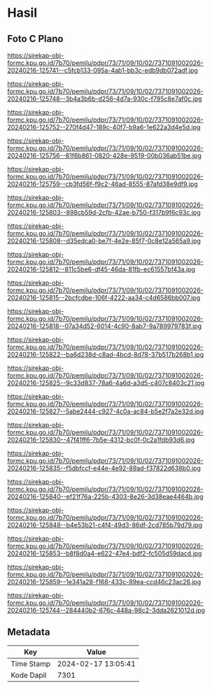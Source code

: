 # Hasil

## Foto C Plano

https://sirekap-obj-formc.kpu.go.id/7b70/pemilu/pdpr/73/71/09/10/02/7371091002026-20240216-125741--c5fcb133-095a-4ab1-bb3c-edb9db072adf.jpg

https://sirekap-obj-formc.kpu.go.id/7b70/pemilu/pdpr/73/71/09/10/02/7371091002026-20240216-125748--3b4a3b6b-d256-4d7a-930c-f795c8e7af0c.jpg

https://sirekap-obj-formc.kpu.go.id/7b70/pemilu/pdpr/73/71/09/10/02/7371091002026-20240216-125752--270f4d47-189c-40f7-b9a6-1e622a3d4e5d.jpg

https://sirekap-obj-formc.kpu.go.id/7b70/pemilu/pdpr/73/71/09/10/02/7371091002026-20240216-125756--81f6b861-0820-428e-9519-00b036ab51be.jpg

https://sirekap-obj-formc.kpu.go.id/7b70/pemilu/pdpr/73/71/09/10/02/7371091002026-20240216-125759--cb3fd56f-f9c2-46ad-8555-87afd38e9df9.jpg

https://sirekap-obj-formc.kpu.go.id/7b70/pemilu/pdpr/73/71/09/10/02/7371091002026-20240216-125803--898cb59d-2cfb-42ae-b750-f317b9f6c93c.jpg

https://sirekap-obj-formc.kpu.go.id/7b70/pemilu/pdpr/73/71/09/10/02/7371091002026-20240216-125808--d35edca0-be7f-4e2e-85f7-0c8e12a565a9.jpg

https://sirekap-obj-formc.kpu.go.id/7b70/pemilu/pdpr/73/71/09/10/02/7371091002026-20240216-125812--811c5be6-df45-46da-81fb-ec61557bf43a.jpg

https://sirekap-obj-formc.kpu.go.id/7b70/pemilu/pdpr/73/71/09/10/02/7371091002026-20240216-125815--2bcfcdbe-106f-4222-aa34-c4d6586bb007.jpg

https://sirekap-obj-formc.kpu.go.id/7b70/pemilu/pdpr/73/71/09/10/02/7371091002026-20240216-125818--07a34d52-6014-4c90-8ab7-9a789979783f.jpg

https://sirekap-obj-formc.kpu.go.id/7b70/pemilu/pdpr/73/71/09/10/02/7371091002026-20240216-125822--ba6d238d-c8ad-4bcd-8d78-37b517b268b1.jpg

https://sirekap-obj-formc.kpu.go.id/7b70/pemilu/pdpr/73/71/09/10/02/7371091002026-20240216-125825--9c33d837-78a6-4a6d-a3d5-c407c8403c21.jpg

https://sirekap-obj-formc.kpu.go.id/7b70/pemilu/pdpr/73/71/09/10/02/7371091002026-20240216-125827--5abe2444-c927-4c0a-ac84-b5e2f7a2e32d.jpg

https://sirekap-obj-formc.kpu.go.id/7b70/pemilu/pdpr/73/71/09/10/02/7371091002026-20240216-125830--47f41ff6-7b5e-4312-bc0f-0c2a1fdb93d6.jpg

https://sirekap-obj-formc.kpu.go.id/7b70/pemilu/pdpr/73/71/09/10/02/7371091002026-20240216-125835--f5dbfccf-e44e-4e92-89ad-f37822d638b0.jpg

https://sirekap-obj-formc.kpu.go.id/7b70/pemilu/pdpr/73/71/09/10/02/7371091002026-20240216-125840--ef21f76a-225b-4303-8e26-3d38eae4464b.jpg

https://sirekap-obj-formc.kpu.go.id/7b70/pemilu/pdpr/73/71/09/10/02/7371091002026-20240216-125848--b4e53b21-c4f4-49d3-86df-2cd785b79d79.jpg

https://sirekap-obj-formc.kpu.go.id/7b70/pemilu/pdpr/73/71/09/10/02/7371091002026-20240216-125853--b8f8d0a4-e622-47e4-bdf2-fc505d59dacd.jpg

https://sirekap-obj-formc.kpu.go.id/7b70/pemilu/pdpr/73/71/09/10/02/7371091002026-20240216-125859--1e341a28-f168-433c-89ea-ccd46c23ac26.jpg

https://sirekap-obj-formc.kpu.go.id/7b70/pemilu/pdpr/73/71/09/10/02/7371091002026-20240216-125744--284440b2-676c-448a-98c2-3dda2621012d.jpg


## Metadata

| Key        | Value               |
| ---------- | ------------------- |
| Time Stamp | 2024-02-17 13:05:41 |
| Kode Dapil | 7301                |



